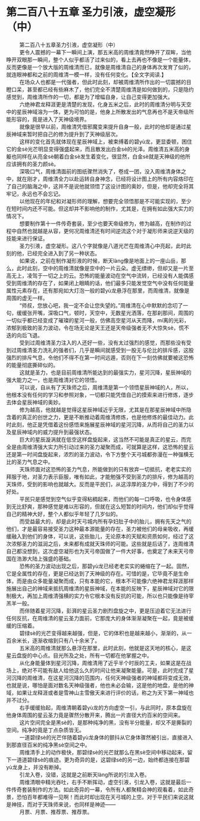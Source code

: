 <h1>第二百八十五章 圣力引液，虚空凝形（中）</h1>
<div id="content">&nbsp&nbsp&nbsp&nbsp&nbsp&nbsp&nbsp&nbsp
 第二百八十五章圣力引液，虚空凝形（中）
 <br/>&nbsp&nbsp&nbsp&nbsp&nbsp&nbsp&nbsp&nbsp
 更令人震撼的一幕下一瞬间上演，那五米高的周维清竟然睁开了双眸，当他睁开双眼那一瞬间，整个人似乎都活了过来似的，看上去再也不像是一个能量体，反而更像是一个放大版的周维清而已，就像是周维清自己的身体再次发育了似的，就连眼神都和之前的周维清一模一样，没有任何变化。【全文字阅读.】
 <br/>&nbsp&nbsp&nbsp&nbsp&nbsp&nbsp&nbsp&nbsp
 在场众人也都是一代强者，但此时此刻，却被周维清所作出的一切震撼的目瞪口呆，甚至都已经有些麻木了，他们完全不清楚周维清是如何做到的，只是隐约感觉到，周维清所作的一切，都是为了增幅自身，让自己变得更加强大。
 <br/>&nbsp&nbsp&nbsp&nbsp&nbsp&nbsp&nbsp&nbsp
 六绝神君龙释涯更是清楚的发现，化身五米之后，此时的周维清分明与天空中的星辰神域溶为一体，更为可怕的是，他身上所散发出的气息再也不是天帝级所能形容的，竟是进入了天神级境界。
 <br/>&nbsp&nbsp&nbsp&nbsp&nbsp&nbsp&nbsp&nbsp
 就像是很早以前，周维清凭借邪魔变来提升自身一般，此时的他却是通过星辰神域来暂时把自己的修为提升到了天神级层次。
 <br/>&nbsp&nbsp&nbsp&nbsp&nbsp&nbsp&nbsp&nbsp
 这样的变化首先就体现在星辰神域上，被束缚着的碧yù龙，更显委顿，困住它的金sè光芒明显变得强盛起来，而且散发出白金sè的光泽。周维清五米高的身躯也同样在从亮金sè朝着白金sè发生着变化，很显然，白金sè就是天神级的他所应该拥有的圣力颜sè。
 <br/>&nbsp&nbsp&nbsp&nbsp&nbsp&nbsp&nbsp&nbsp
 深吸口气，周维清面前的图纸骤然消失了，卷成一团，没入周维清身体之中，就在刚才，周维清全力以赴运转自身神念，已经将设计图上的所有内容烙印在了自己的脑海之中，这并不是说他就领悟了这设计图的奥妙，但是，他却完全将其牢记，永远也不会忘记。
 <br/>&nbsp&nbsp&nbsp&nbsp&nbsp&nbsp&nbsp&nbsp
 以他现在的年纪和对凝形师的理解，想要完全领悟那是不可能实现的，至少在短时间内还不可能。但这却并不影响他的制作，尤其是，在拥有如此强大实力的情况下。
 <br/>&nbsp&nbsp&nbsp&nbsp&nbsp&nbsp&nbsp&nbsp
 想要制作第十一件传奇套装，至少也要天帝级修为，修为越高，在制作的过程中自然也就越是从容，更何况周维清还有时间逆流这个对于凝形师来说逆天级的技能来进行保证。
 <br/>&nbsp&nbsp&nbsp&nbsp&nbsp&nbsp&nbsp&nbsp
 圣力引液，虚空凝形。这八个字就像是八道光芒在周维清心中亮起，此时此刻的他，已经完全进入到了另一种状态。
 <br/>&nbsp&nbsp&nbsp&nbsp&nbsp&nbsp&nbsp&nbsp
 如果说，之前在制作凝形液的时候，断天làng像是地面上的一座山岳，那么，此时此刻，空中的周维清就像是空中的一片云朵。虚无缥缈，但却又是一片至高无上，凌驾于一切之上的云。恐怖的能量波动在空气中流转，已经没有人能偶感受到周维清的存在了，如果闭上眼睛的话，他们最多只能发觉空气中没有任何能量属性元素存在，还有那宛如大灯泡一般的碧yù龙悬浮在那里，而周维清，就像是周围的虚无一样。
 <br/>&nbsp&nbsp&nbsp&nbsp&nbsp&nbsp&nbsp&nbsp
 “师叔，您放心吧，我一定不会让您失望的。”周维清在心中默默的念叨了一句，缓缓张开嘴，深吸口气，顿时，天空中，无数星光洒落，在那刹那间，周围的一切似乎都已经变成了璀璨的星河一般，仿佛高空星河从天而降，mí离的光彩，浓郁到极致的圣力波动，令在场无论是天王还是天帝级强者无不大惊失sè，慌不迭的向后飞退。
 <br/>&nbsp&nbsp&nbsp&nbsp&nbsp&nbsp&nbsp&nbsp
 受到过周维清圣力注入的人还好一些，没有太过强烈的感觉，而那些没有受到过周维清圣力洗礼的强者们，几乎是瞬间就感受到一股无与伦比的排斥感，这股强烈的排斥气息，令他们不得不在第一时间远遁，否则在下一刻仿佛就要被这恐怖的能量彻底撕碎似的。
 <br/>&nbsp&nbsp&nbsp&nbsp&nbsp&nbsp&nbsp&nbsp
 这就是圣力，也是目前周维清所能达到的最强实力，星河沉降，星辰神域的强大能力之一，也是周维清对它的领悟。
 <br/>&nbsp&nbsp&nbsp&nbsp&nbsp&nbsp&nbsp&nbsp
 可以说，自从有了天珠师之后，周维清是第一个领悟星辰神域的人，所以，他根本没有任何的学习和参照对象，一切都只能凭借自己的摸索来进行修炼，逐步去体会星辰神域的奥妙。
 <br/>&nbsp&nbsp&nbsp&nbsp&nbsp&nbsp&nbsp&nbsp
 修为越高，他就越是觉得这星辰神域近乎无限，尤其是在那星辰神域中所隐含着的真正的创世之力，更是不断推动着周维清修炼，也是他修炼的最佳动力。此时此刻，他正是凭借着这份感悟来施展星辰神域的星河沉降，从而将自己的圣力以及星辰神域内的威力提升到最强状态。
 <br/>&nbsp&nbsp&nbsp&nbsp&nbsp&nbsp&nbsp&nbsp
 巨大的星辰漩涡就在低空这样盘旋起来，这当然不可能是真正的星云，而完全是由周维清强大实力所引动过来的圣力凝聚而成，可就算是这样，这恐怖的星云还是第一时间盘旋起来，浓烈的圣力波动，令下方整个天弓城都弥漫在一种强横无比的圣力气息之中。
 <br/>&nbsp&nbsp&nbsp&nbsp&nbsp&nbsp&nbsp&nbsp
 天珠师面对这恐怖的圣力气息，所能做到的只有放弃一切抵抗，老老实实的拜服于地，对圣力表示臣服，唯有如此，才能勉强不受到圣力的排斥，修为越高的天珠师，受到的影响也就越大。反而是平民们，从这淳厚的圣力中，得到了不少的好处。
 <br/>&nbsp&nbsp&nbsp&nbsp&nbsp&nbsp&nbsp&nbsp
 平民只是感觉到空气似乎变得粘稠起来，而他们的每一口呼吸，也令身体感到无比舒爽，那种感觉是难以形容的，但就在这么短暂的时间内，他们却似乎觉得自己的精神大好，整个人都似乎年轻了几岁似的。
 <br/>&nbsp&nbsp&nbsp&nbsp&nbsp&nbsp&nbsp&nbsp
 而受益最大的，却是此时天弓城内所有孕妇肚子中的胎儿，拥有先天之气的他们，才是最容易接受圣力这种最本源能量的存在，圣力被他们的母亲吸收，再缓缓融入到他们的身体，可以说，这些胎儿，无论原本的天赋和资质如何，经过了这次浓郁圣力的滋润之后，未来都有成就天珠师的可能。这些就是后话了，连周维清自己都没想到，这次虚空凝形也为天弓帝国做了一件大好事，也奠定了未来天弓帝国在浩渺大陆上强盛的基础。
 <br/>&nbsp&nbsp&nbsp&nbsp&nbsp&nbsp&nbsp&nbsp
 恐怖的圣力波动出现之后，那碧yù龙已经老老实实的蜷缩在了一起。固然，它是全属性的存在，更是已经达到了天神级的存在。可惜的是，它毕竟不是生命体，而是由众多能量凝聚而成，只有本能的它，根本不可能像六绝神君龙释涯那样施展出自己的神域来抵抗周维清的星辰神域，在本能的反映下，星辰神域对它的限制极大，再加上周维清强横的实力令它根本没有反抗的可能，所以也只能像是待宰羔羊一般。
 <br/>&nbsp&nbsp&nbsp&nbsp&nbsp&nbsp&nbsp&nbsp
 而伴随着星河沉降，彭湃的星云圣力剧烈盘旋之中，更是压迫着它无法进行任何反抗，在周维清的星云圣力面前，它那庞大的身体渐渐凝聚在一起，竟是被缓缓的压缩着。
 <br/>&nbsp&nbsp&nbsp&nbsp&nbsp&nbsp&nbsp&nbsp
 碧绿sè的光芒变得越来越强，但是，它的体积也是越来越小，渐渐的，从一百余米长，逐渐收缩到只有八十余米了。
 <br/>&nbsp&nbsp&nbsp&nbsp&nbsp&nbsp&nbsp&nbsp
 五米高的周维清就那么悬浮在那里，此时此刻，他就是这天地的核心，是这星云盘旋的中心点。目光所及之处，所有一切都在他掌握之中。
 <br/>&nbsp&nbsp&nbsp&nbsp&nbsp&nbsp&nbsp&nbsp
 从化身能量体到星河沉降，周维清用了近乎半个时辰的工夫，如果这是在战场上，绝对不可能有敌人给他这么久的时间让他来凝聚能量。可是，此时完成了星河沉降的周维清，在这星河沉降的范围内，任何天神级强者的神域都将变成无效，也就是说，哪怕是面对数名天神级强者，他也未必会输，这是他的地盘，是他的神域，如果让龙释涯或者是雪神山主雪傲天来进行评价的话，称之为天下第一神域也并不过分。
 <br/>&nbsp&nbsp&nbsp&nbsp&nbsp&nbsp&nbsp&nbsp
 右手缓缓抬起，周维清朝着碧yù龙的方向虚空一引，与此同时，原本盘旋在他身体周围的星云圣力竟是骤然分散开来，腾出一片直径大约百米的空间来。
 <br/>&nbsp&nbsp&nbsp&nbsp&nbsp&nbsp&nbsp&nbsp
 这片空间完全是黑sè的，是那种纯净的黑，没有半分能量，却又不是撕裂的空间。纯净的竟是丁点杂质皆无。
 <br/>&nbsp&nbsp&nbsp&nbsp&nbsp&nbsp&nbsp&nbsp
 一道碧绿sè的光芒伴随着碧yù龙身体的颤抖从它身体骤然被引出，直接进入到那直径百米的纯净黑sè空间之中。
 <br/>&nbsp&nbsp&nbsp&nbsp&nbsp&nbsp&nbsp&nbsp
 周维清手上的动作极快，那碧绿sè的光芒就那么在黑sè空间中移动起来，留下一道道碧绿sè的痕迹。更为奇异的是，这碧绿sè的另一边，始终都连接在那碧yù龙身上，并没有断掉。
 <br/>&nbsp&nbsp&nbsp&nbsp&nbsp&nbsp&nbsp&nbsp
 引龙入卷，没错，这就是之前断天làng所说的引龙入卷。
 <br/>&nbsp&nbsp&nbsp&nbsp&nbsp&nbsp&nbsp&nbsp
 周维清眼中精光吞吐，右手不断挥动，虚空引液，引龙入卷，这就是最后一件传奇套装制作的方法。如此奇异的一幕，令所有人都聚精会神的观看着，如此奇景，恐怕百年都难得一见啊！而此时却出现在天弓城的上空。对于平民们来说这就是神技，而对于天珠师来说，也同样是神迹——
 <br/>&nbsp&nbsp&nbsp&nbsp&nbsp&nbsp&nbsp&nbsp
 月票、月票、推荐票、推荐票。
 <br/>&nbsp&nbsp&nbsp&nbsp&nbsp&nbsp&nbsp&nbsp
 <br/>&nbsp&nbsp&nbsp&nbsp&nbsp&nbsp&nbsp&nbsp
</div>
